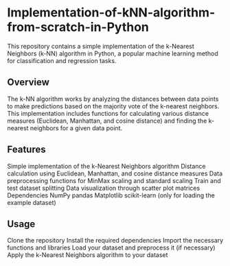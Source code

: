 # Implementation-of-kNN-algorithm-from-scratch-in-Python

This repository contains a simple implementation of the k-Nearest Neighbors (k-NN) algorithm in Python, a popular machine learning method for classification and regression tasks.

## Overview
The k-NN algorithm works by analyzing the distances between data points to make predictions based on the majority vote of the k-nearest neighbors. This implementation includes functions for calculating various distance measures (Euclidean, Manhattan, and cosine distance) and finding the k-nearest neighbors for a given data point.

## Features
Simple implementation of the k-Nearest Neighbors algorithm
Distance calculation using Euclidean, Manhattan, and cosine distance measures
Data preprocessing functions for MinMax scaling and standard scaling
Train and test dataset splitting
Data visualization through scatter plot matrices
Dependencies
NumPy
pandas
Matplotlib
scikit-learn (only for loading the example dataset)

## Usage
Clone the repository
Install the required dependencies
Import the necessary functions and libraries
Load your dataset and preprocess it (if necessary)
Apply the k-Nearest Neighbors algorithm to your dataset
